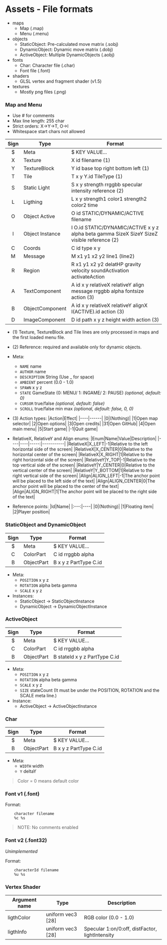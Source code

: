 # Assets - File formats

- maps
  + Map (.map)
  + Menu (.menu)
- objects
  + StaticObject: Pre-calculated move matrix (.sobj)
  + DynamicObject: Dynamic move matrix (.dobj)
  + ActiveObject: Multiple DynamicObjects (.aobj)
- fonts
  + Char: Character file (.char)
  + Font file (.font)
- shaders
  + GLSL vertex and fragment shader (v1.5)
- textures
  + Mostly png files (.png)
  
### Map and Menu

- Use # for comments
- Max line length: 255 char
- Strict orders: X->Y->T, O->I
- Whitespace start chars not allowed

|Sign|Type|Format|
|:---:|----|-------|
|$|Meta|$ KEY VALUE...|
|X|Texture|X id filename (1) |
|Y|TextureBlock|Y id base top right bottom left (1) |
|T|Tile|T x y Y.id TileType (1) |
|S|Static Light|S x y strength rrggbb specular intensity reference (2)|
|L|Ligthing|L x y strength1 color1 strength2 color2 time|
|O|Object Active|O id STATIC/DYNAMIC/ACTIVE filename|
|I|Object Instance|I O.id STATIC/DYNAMIC/ACTIVE x y z alpha beta gamma SizeX SizeY SizeZ visible reference (2) |
|C|Coords|C id type x y|
|M|Message|M x1 y1 x2 y2 line1 (line2)|
|R|Region|R x1 y1 x2 y2 delatHP gravity velocity soundActivation activateAction|
|A|TextComponent|A id x y relativeX relativeY align message rrggbb alpha fontsize action (3) |
|B|ObjectComponent|A id x y relativeX relativeY alignX I(ACTIVE).id action (3) |
|D|ImageComponent|D id path x y z height width action (3) |

- (1) Texture, TextureBlock and Tile lines are only processed in maps and the first loaded menu file.
- (2) Reference: required and available only for dynamic objects.
- Meta:
  + `NAME` name
  + `AUTHOR` name
  + `DESCRIPTION` String (Use _ for space)
  + `AMBIENT` percent (0.0 - 1.0)
  + `SPAWN` x y z
  + `STATE` GameState (0: MENU/ 1: INGAME/ 2: PAUSE) *(optional, default: 0)*
  + `CURSOR` true/false *(optional, default: false)*
  + `SCROLL` true/false min max *(optional, default: false, 0, 0)*

- (3) Action types:
|Action|Effect|
|----|------|
|0|(Nothing)|
|1|Open map selector|
|2|Open options|
|3|Open credits|
|31|Open GitHub|
|4|Open main menu|
|5|Start game|
|-1|Quit game|

- RelativeX, RelativeY and Align enums:
|Enum|Name|Value|Description|
|----|----|-----:|-----------|
|RelativeX|X_LEFT|-1|Relative to the left horizontal side of the screen|
|RelativeX|X_CENTER|0|Relative to the horizontal center of the screen|
|RelativeX|X_RIGHT|1|Relative to the right horizontal side of the screen|
|RelativeY|Y_TOP|-1|Relative to the top vertical side of the screen|
|RelativeY|Y_CENTER|0|Relative to the vertical center of the screen|
|RelativeY|Y_BOTTOM|1|Relative to the right vertical side of the screen|
|Align|ALIGN_LEFT|-1|The anchor point will be placed to the left side of the text|
|Align|ALIGN_CENTER|0|The anchor point will be placed to the center of the text|
|Align|ALIGN_RIGHT|1|The anchor point will be placed to the right side of the text|

- Reference points:
|Id|Name|
|:---:|----|
|0|(Nothing)|
|1|Floating item|
|2|Player position|

### StaticObject and DynamicObject

|Sign|Type|Format|
|:---:|----|-------|
|$|Meta|$ KEY VALUE...|
|C|ColorPart|C id rrggbb alpha|
|B|ObjectPart|B x y z PartType C.id|

- Meta:
  + `POSITION` x y z
  + `ROTATION` alpha beta gamma
  + `SCALE` x y z
- Instances:
  + StaticObject -> StaticObjectInstance
  + DynamicObject -> DynamicObjectInstance

### ActiveObject

|Sign|Type|Format|
|:---:|----|-------|
|$|Meta|$ KEY VALUE...|
|C|ColorPart|C id rrggbb alpha|
|B|ObjectPart|B stateId x y z PartType C.id|

- Meta:
  + `POSITION` x y z
  + `ROTATION` alpha beta gamma
  + `SCALE` x y z
  + `SIZE` stateCount (It must be under the POSITION, ROTATION and the SCALE meta line.)
- Instance:
  + ActiveObject -> ActiveObjectInstance

### Char

|Sign|Type|Format|
|:---:|----|-------|
|$|Meta|$ KEY VALUE...|
|B|ObjectPart|B x y z PartType C.id|

- Meta:
  + `WIDTH` width
  + `Y` deltaY
  
> Color = 0 means default color

### Font v1 (.font)

Format: 

```
	character filename
	%c %s
```

> NOTE: No comments enabled

### Font v2 (.font32)

*Unimplemented*

Format:

```
	characterId filename
	%u %s
```

### Vertex Shader

|Argument name|Type|Description|
|-------------|----|-----------|
|ligthColor|uniform vec3 [28]|RGB color (0.0 - 1.0) |
|ligthInfo|uniform vec3 [28]|Specular 1:on/0:off, distFactor, lightIntensity|
